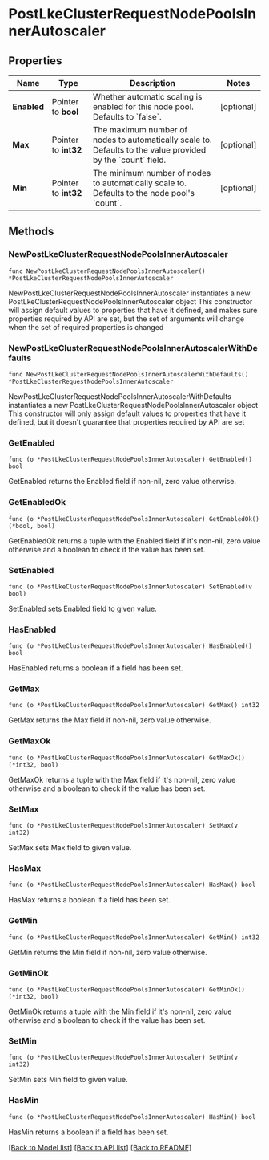 # PostLkeClusterRequestNodePoolsInnerAutoscaler

## Properties

Name | Type | Description | Notes
------------ | ------------- | ------------- | -------------
**Enabled** | Pointer to **bool** | Whether automatic scaling is enabled for this node pool. Defaults to &#x60;false&#x60;. | [optional] 
**Max** | Pointer to **int32** | The maximum number of nodes to automatically scale to. Defaults to the value provided by the &#x60;count&#x60; field. | [optional] 
**Min** | Pointer to **int32** | The minimum number of nodes to automatically scale to. Defaults to the node pool&#39;s &#x60;count&#x60;. | [optional] 

## Methods

### NewPostLkeClusterRequestNodePoolsInnerAutoscaler

`func NewPostLkeClusterRequestNodePoolsInnerAutoscaler() *PostLkeClusterRequestNodePoolsInnerAutoscaler`

NewPostLkeClusterRequestNodePoolsInnerAutoscaler instantiates a new PostLkeClusterRequestNodePoolsInnerAutoscaler object
This constructor will assign default values to properties that have it defined,
and makes sure properties required by API are set, but the set of arguments
will change when the set of required properties is changed

### NewPostLkeClusterRequestNodePoolsInnerAutoscalerWithDefaults

`func NewPostLkeClusterRequestNodePoolsInnerAutoscalerWithDefaults() *PostLkeClusterRequestNodePoolsInnerAutoscaler`

NewPostLkeClusterRequestNodePoolsInnerAutoscalerWithDefaults instantiates a new PostLkeClusterRequestNodePoolsInnerAutoscaler object
This constructor will only assign default values to properties that have it defined,
but it doesn't guarantee that properties required by API are set

### GetEnabled

`func (o *PostLkeClusterRequestNodePoolsInnerAutoscaler) GetEnabled() bool`

GetEnabled returns the Enabled field if non-nil, zero value otherwise.

### GetEnabledOk

`func (o *PostLkeClusterRequestNodePoolsInnerAutoscaler) GetEnabledOk() (*bool, bool)`

GetEnabledOk returns a tuple with the Enabled field if it's non-nil, zero value otherwise
and a boolean to check if the value has been set.

### SetEnabled

`func (o *PostLkeClusterRequestNodePoolsInnerAutoscaler) SetEnabled(v bool)`

SetEnabled sets Enabled field to given value.

### HasEnabled

`func (o *PostLkeClusterRequestNodePoolsInnerAutoscaler) HasEnabled() bool`

HasEnabled returns a boolean if a field has been set.

### GetMax

`func (o *PostLkeClusterRequestNodePoolsInnerAutoscaler) GetMax() int32`

GetMax returns the Max field if non-nil, zero value otherwise.

### GetMaxOk

`func (o *PostLkeClusterRequestNodePoolsInnerAutoscaler) GetMaxOk() (*int32, bool)`

GetMaxOk returns a tuple with the Max field if it's non-nil, zero value otherwise
and a boolean to check if the value has been set.

### SetMax

`func (o *PostLkeClusterRequestNodePoolsInnerAutoscaler) SetMax(v int32)`

SetMax sets Max field to given value.

### HasMax

`func (o *PostLkeClusterRequestNodePoolsInnerAutoscaler) HasMax() bool`

HasMax returns a boolean if a field has been set.

### GetMin

`func (o *PostLkeClusterRequestNodePoolsInnerAutoscaler) GetMin() int32`

GetMin returns the Min field if non-nil, zero value otherwise.

### GetMinOk

`func (o *PostLkeClusterRequestNodePoolsInnerAutoscaler) GetMinOk() (*int32, bool)`

GetMinOk returns a tuple with the Min field if it's non-nil, zero value otherwise
and a boolean to check if the value has been set.

### SetMin

`func (o *PostLkeClusterRequestNodePoolsInnerAutoscaler) SetMin(v int32)`

SetMin sets Min field to given value.

### HasMin

`func (o *PostLkeClusterRequestNodePoolsInnerAutoscaler) HasMin() bool`

HasMin returns a boolean if a field has been set.


[[Back to Model list]](../README.md#documentation-for-models) [[Back to API list]](../README.md#documentation-for-api-endpoints) [[Back to README]](../README.md)


